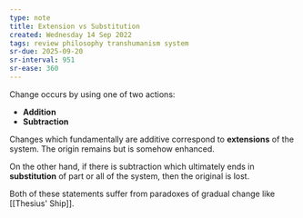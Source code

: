 ```yaml
---
type: note
title: Extension vs Substitution
created: Wednesday 14 Sep 2022
tags: review philosophy transhumanism system
sr-due: 2025-09-20
sr-interval: 951
sr-ease: 360
---
```

Change occurs by using one of two actions:
- **Addition**
- **Subtraction**

Changes which fundamentally are additive correspond to **extensions** of the system. The origin remains but is somehow enhanced.

On the other hand, if there is subtraction which ultimately ends in **substitution** of part or all of the system, then the original is lost. 

Both of these statements suffer from paradoxes of gradual change like [[Thesius' Ship]].